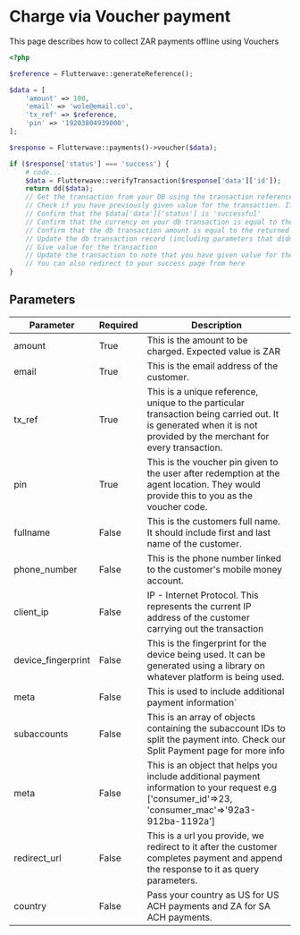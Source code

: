 # Charge via Voucher payment

This page describes how to collect ZAR payments offline using Vouchers

```php
<?php

$reference = Flutterwave::generateReference();

$data = [
    'amount' => 100,
    'email' => 'wole@email.co',
    'tx_ref' => $reference,
    'pin' => '19203804939000',
];

$response = Flutterwave::payments()->voucher($data);

if ($response['status'] === 'success') {
    # code...
    $data = Flutterwave::verifyTransaction($response['data']['id']);
    return dd($data);
    // Get the transaction from your DB using the transaction reference (txref)
    // Check if you have previously given value for the transaction. If you have, redirect to your successpage else, continue
    // Confirm that the $data['data']['status'] is 'successful'
    // Confirm that the currency on your db transaction is equal to the returned currency
    // Confirm that the db transaction amount is equal to the returned amount
    // Update the db transaction record (including parameters that didn't exist before the transaction is completed. for audit purpose)
    // Give value for the transaction
    // Update the transaction to note that you have given value for the transaction
    // You can also redirect to your success page from here
}
```

## Parameters

| Parameter          | Required | Description                                                                                                                                                        |
| ------------------ | -------- | ------------------------------------------------------------------------------------------------------------------------------------------------------------------ |
| amount             | True     | This is the amount to be charged. Expected value is ZAR                                                                                                            |
| email              | True     | This is the email address of the customer.                                                                                                                         |
| tx_ref             | True     | This is a unique reference, unique to the particular transaction being carried out. It is generated when it is not provided by the merchant for every transaction. |
| pin             | True     | This is the voucher pin given to the user after redemption at the agent location. They would provide this to you as the voucher code. |
| fullname           | False    | This is the customers full name. It should include first and last name of the customer.                                                                            |
| phone_number       | False    | This is the phone number linked to the customer's mobile money account.                                                                                            |
| client_ip          | False    | IP - Internet Protocol. This represents the current IP address of the customer carrying out the transaction                                                        |
| device_fingerprint | False    | This is the fingerprint for the device being used. It can be generated using a library on whatever platform is being used.                                         |
| meta               | False    | This is used to include additional payment information`                                                                                                            |
| subaccounts        | False    | This is an array of objects containing the subaccount IDs to split the payment into. Check our Split Payment page for more info                                    |
| meta               | False    | This is an object that helps you include additional payment information to your request e.g ['consumer_id'=>23, 'consumer_mac'=>'92a3-912ba-1192a']                |
| redirect_url       | False    | This is a url you provide, we redirect to it after the customer completes payment and append the response to it as query parameters.                               |
| country            | False    | Pass your country as US for US ACH payments and ZA for SA ACH payments.                                                                                            |
